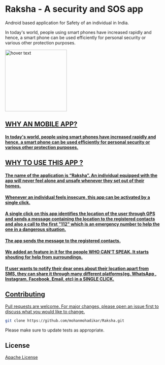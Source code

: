 
# Raksha - A security and SOS app
Android based application for Safety of an individual in India.

  In today's world, people using smart phones have increased rapidly and hence, a smart phone can be used efficiently for personal security or various other protection purposes.




<p align="start">
  <a href="https://play.google.com/store/apps/details?id=com.mohan.raksha">
  <img src="https://images.squarespace-cdn.com/content/v1/5c7d3ddb8d9740304876381e/1555187096213-AC46USTOFK2TQQ4HZUQY/ke17ZwdGBToddI8pDm48kIH0_qySXl3-YfrFnf87-3tZw-zPPgdn4jUwVcJE1ZvWQUxwkmyExglNqGp0IvTJZUJFbgE-7XRK3dMEBRBhUpxJc6MhdK26BmO1kxPJWeBBallpt-3-DXECDksCuJy0ie4ASU6dQ7LbCSjUJOYkHpI/playstore.png" width="200" title="hover text">
  
</p>


## WHY AN MOBILE APP?


#### In today's world, people using smart phones have increased rapidly and hence, a smart phone can be used efficiently for personal security or various other protection purposes.




## WHY TO USE THIS APP ?


#### The name of the application is “Raksha”. An individual equipped with the app will never feel alone and unsafe whenever they set out of their homes. 

#### Whenever an individual feels insecure, this app can be activated by a single click. 

#### A single click on this app identifies the location of the user through GPS and sends a message containing the location to the registered contacts and also a call to the first "112" which is an emergency number to help the one in a dangerous situation. 

#### The app sends the message to the registered contacts.

#### We added an feature in it for the people WHO CAN'T SPEAK. It starts shouting for help from surroundings.

#### If user wants to notify their dear ones about their location apart from SMS, they can share it through many different platforms(eg. WhatsApp , Instagram, Facebook, Email, etc) in a SINGLE CLICK.


## Contributing
Pull requests are welcome. For major changes, please open an issue first to discuss what you would like to change.

```bash
git clone https://github.com/mohanmohadikar/Raksha.git
```
Please make sure to update tests as appropriate.

## License
[Apache License](http://www.apache.org/licenses/)




